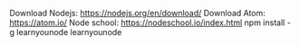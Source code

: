 Download Nodejs: https://nodejs.org/en/download/
Download Atom: https://atom.io/
Node school: https://nodeschool.io/index.html
  npm install -g learnyounode
  learnyounode
